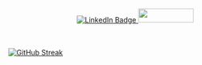 ###

<!--
**ve-chhavi/ve-chhavi** is a ✨ _special_ ✨ repository because its `README.md` (this file) appears on your GitHub profile.

Here are some ideas to get you started:

- 🔭 I’m currently working on ...
- 🌱 I’m currently learning ...
- 👯 I’m looking to collaborate on ...
- 🤔 I’m looking for help with ...
- 💬 Ask me about ...
- 📫 How to reach me: ...
- 😄 Pronouns: ...
- ⚡ Fun fact: ...
-->

<div id="badges" align="center">
  <a href="https://www.linkedin.com/in/chhavi-verma-920236157/">
    <img src="https://img.shields.io/badge/LinkedIn-blue?style=for-the-badge&logo=linkedin&logoColor=white" alt="LinkedIn Badge"/>
  </a>
  <img src="https://komarev.com/ghpvc/?username=ve-chhavi&style=flat-square&color=blue" alt="" width="110" height="28"/>
</div>

</br>
</br>

[![GitHub Streak](http://github-readme-streak-stats.herokuapp.com?user=ve-chhavi&show_icons=true)](https://git.io/streak-stats)

